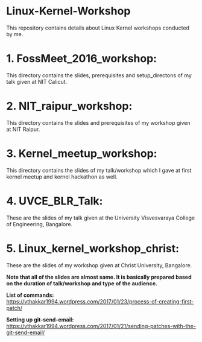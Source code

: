 # Linux-Kernel-Workshop

This repository contains details about Linux Kernel workshops conducted by me.

# **1. FossMeet_2016_workshop:**

This directory contains the slides, prerequisites and setup_directons of my talk given at NIT Calicut.

# **2. NIT_raipur_workshop:**

This directory contains the slides and prerequisites of my workshop given at NIT Raipur.

# **3. Kernel_meetup_workshop:**

This directory contains the slides of my talk/workshop which I gave at first kernel meetup and kernel hackathon as well.

# **4. UVCE_BLR_Talk:**

These are the slides of my talk given at the University Visvesvaraya College of Engineering, Bangalore.

# **5. Linux_kernel_workshop_christ:**

These are the slides of my workshop given at Christ University, Bangalore.

**Note that all of the slides are almost same. It is basically prepared based on the duration of talk/workshop and type of the audience.** 

**List of commands:** https://vthakkar1994.wordpress.com/2017/01/23/process-of-creating-first-patch/

**Setting up git-send-email:** https://vthakkar1994.wordpress.com/2017/01/21/sending-patches-with-the-git-send-email/
